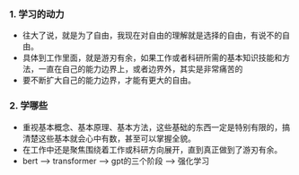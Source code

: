 ### 1. 学习的动力
* 往大了说，就是为了自由，我现在对自由的理解就是选择的自由，有说不的自由。
* 具体到工作里面，就是游刃有余，如果工作或者科研所需的基本知识技能和方法，一直在自己的能力边界上，或者边界外，其实是非常痛苦的
* 要不断扩大自己的能力边界，才能有更大的自由。
### 2. 学哪些
* 重视基本概念、基本原理、基本方法，这些基础的东西一定是特别有限的，搞清楚这些基本就会心中有数，甚至可以掌握全貌。
* 在工作中还是聚焦围绕着工作或科研方向展开，直到真正做到了游刃有余。
* bert --> transformer --> gpt的三个阶段 --> 强化学习 